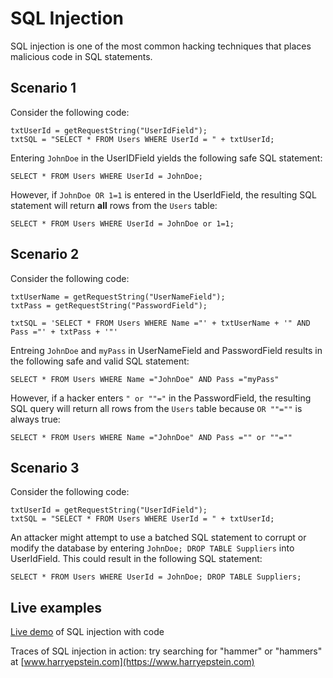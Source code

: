 # SQL Injection


SQL injection is one of the most common hacking techniques that places malicious code in SQL statements.


## Scenario 1


Consider the following code:
~~~
txtUserId = getRequestString("UserIdField");
txtSQL = "SELECT * FROM Users WHERE UserId = " + txtUserId;
~~~


Entering `JohnDoe` in the UserIDField yields the following safe SQL statement:
~~~
SELECT * FROM Users WHERE UserId = JohnDoe;
~~~


However, if `JohnDoe OR 1=1` is entered in the UserIdField, the resulting SQL statement will return **all** rows from the `Users` table:
~~~
SELECT * FROM Users WHERE UserId = JohnDoe or 1=1;
~~~


## Scenario 2

Consider the following code:
~~~
txtUserName = getRequestString("UserNameField");
txtPass = getRequestString("PasswordField");

txtSQL = 'SELECT * FROM Users WHERE Name ="' + txtUserName + '" AND Pass ="' + txtPass + '"'
~~~

Entreing `JohnDoe` and `myPass` in UserNameField and PasswordField results in the following safe and valid SQL statement:

~~~
SELECT * FROM Users WHERE Name ="JohnDoe" AND Pass ="myPass"
~~~

However, if a hacker enters `" or ""="` in the PasswordField, the resulting SQL query will return all rows from the `Users` table because `OR ""=""` is always true:

~~~
SELECT * FROM Users WHERE Name ="JohnDoe" AND Pass ="" or ""=""
~~~


## Scenario 3

Consider the following code:
~~~
txtUserId = getRequestString("UserIdField");
txtSQL = "SELECT * FROM Users WHERE UserId = " + txtUserId;
~~~

An attacker might attempt to use a batched SQL statement to corrupt or modify the database by entering `JohnDoe; DROP TABLE Suppliers` into UserIdField. This could result in the following SQL statement:
~~~
SELECT * FROM Users WHERE UserId = JohnDoe; DROP TABLE Suppliers;
~~~


## Live examples

[Live demo](https://www.codingame.com/playgrounds/154/sql-injection-demo/sql-injection) of SQL injection with code

Traces of SQL injection in action: try searching for "hammer" or "hammers" at [www.harryepstein.com](https://www.harryepstein.com)